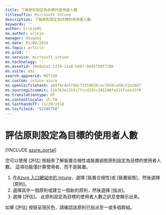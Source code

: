 ```yaml
---
title: 了解原則設定為目標的使用者人數
titlesuffix: Microsoft Intune
description: 了解原則設定為目標的使用者人數
keywords: ''
author: ErikjeMS
ms.author: erikje
manager: dougeby
ms.date: 03/09/2018
ms.topic: article
ms.prod: ''
ms.service: microsoft-intune
ms.technology: ''
ms.assetid: 38e8a2e2-2329-11e8-b467-0ed5f89f718b
ms.suite: ems
search.appverid: MET150
ms.custom: intune-azure
ms.openlocfilehash: a69f4c4e5f80c77259656cac7650ca58c51b2407
ms.sourcegitcommit: 51b763e131917fccd255c346286fa515fcee33f0
ms.translationtype: HT
ms.contentlocale: zh-TW
ms.lasthandoff: 11/20/2018
ms.locfileid: "52185758"
---
```

# <a name="evaluate-how-many-users-are-targeted-by-a-policy"></a>評估原則設定為目標的使用者人數
[!INCLUDE [azure_portal](./includes/azure_portal.md)]

您可以使用 [評估] 按鈕來了解裝置合規性或裝置組態原則設定為目標的使用者人數。 這項功能僅計算使用者，而不是裝置。

1.  在[Azure 入口網站中的 Intune](https://aka.ms/intuneportal)，選擇 [裝置合規性]或 [裝置組態]，然後選擇 [原則]。
2.  選擇其中一個原則或建立一個新的原則，然後選擇 [指派]。
3.  選擇 [評估]。 此原則設定為目標的使用者人數之訊息會顯示出來。

如果 [評估] 按鈕呈現灰色，請確認該原則已指派至一或多個群組。


